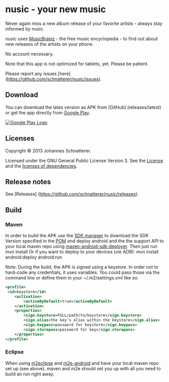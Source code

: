 nusic - your new music
=====
Never again miss a new album release of your favorite artists - always stay informed by nusic.

nusic uses [MusicBrainz](http://musicbrainz.org/) - the free music encyclopedia - to find out about new releases of the artists on your phone.

No account necessary.

Note that this app is not optimized for tablets, yet. Please be patient.

Please report any issues [here] (https://github.com/schnatterer/nusic/issues).

## Download
You can download the lates version as APK from [GitHub] (releases/latest) or get the app directly from [Google Play](https://play.google.com/store/apps/details?id=info.schnatterer.nusic).

[![Google Play Logo](https://developer.android.com/images/brand/en_generic_rgb_wo_60.png)](https://play.google.com/store/apps/details?id=info.schnatterer.nusic)

## Licenses
Copyright © 2013 Johannes Schnatterer.

Licensed under the GNU General Public License Version 3.
See the [License](https://github.com/schnatterer/nusic/blob/master/Nusic/LICENSE.txt) and the [licenses of dependencies](https://github.com/schnatterer/nusic/blob/master/Nusic/NOTICE.txt).

## Release notes
See [Releases] (https://github.com/schnatterer/nusic/releases).

## Build
### Maven
In order to build the APK use the [SDK manager](https://developer.android.com/tools/help/sdk-manager.html) to download the SDK Version specified in the [POM](https://github.com/schnatterer/nusic/blob/master/Nusic/pom.xml) and deploy android and the the support API to your local maven repo using [maven-android-sdk-deployer](https://github.com/mosabua/maven-android-sdk-deployerjust).
Then just run
    mvn install
Or if you want to deploy to your devices (vie ADB):
    mvn install android:deploy android:run
    
Note: During the build, the APK is signed using a keystore. In order not to hard-code any credentials, it uses variables.
You could pass those via the command line or define them in your ~/.m2/settings.xml like so:
```xml
<profile>
 <id>keystore</id>
    <activation>
        <activeByDefault>true</activeByDefault>
    </activation>
    <properties>
        <sign.keystore>FULL/path/to/keystore</sign.keystore>
        <sign.alias>the key's alias within the keystore</sign.alias>
        <sign.keypass>password for keystore</sign.keypass>
        <sign.storepass>password for key</sign.storepass>
    </properties>
</profile>
```
	
### Eclipse
When using [m2eclipse](http://eclipse.org/m2e/) and [m2e-android](http://rgladwell.github.io/m2e-android/) and have your local maven repo set up (see above), maven and m2e should set you up with all you need to build an run right away.
